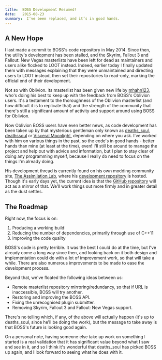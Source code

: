 ```yaml
---
title:  BOSS Development Resumed!
date:   2015-08-23
summary:  I’ve been replaced, and it’s in good hands.
---
```


## A New Hope

I last made a commit to BOSS's code repository in May 2014. Since then, the utility's development has been stalled, and the Skyrim, Fallout 3 and Fallout: New Vegas masterlists have been left for dead as maintainers and users alike flocked to LOOT instead. Indeed, earlier today I finally updated them with messages explaining that they were unmaintained and directing users to LOOT instead, then set their repositories to read-only, marking the official end of their development.

Not so with Oblivion. Its masterlist has been given new life by [mhahn123](http://forums.bethsoft.com/user/618311-mhahn123/), who's doing his best to keep up with the feedback from BOSS's Oblivion users. It's a testament to the thoroughness of the Oblivion masterlist (and how difficult it is to replicate that) and the strength of the community that there's still a significant amount of activity and support around using BOSS for Oblivion.

Now Oblivion BOSS users have even better news, as code development has been taken up by that mysterious gentleman only known as [deaths_soul](http://forums.bethsoft.com/user/721559-deaths-soul/), [deathssoul](https://github.com/deathssoul) or [Visceral Moonlight](http://www.theassimilationlab.com/forums/user/745-visceral-moonlight/), depending on where you ask. I've worked with him on various things in the past, so the code's in good hands - better hands than mine (at least at the time), even! I'll still be around to manage the project and help out with advice and information, but I plan to stay clear of doing any programming myself, because I really do need to focus on the things I'm already doing.

His development thread is currently found on his own modding community site, [The Assimilation Lab](http://www.theassimilationlab.com/forums/topic/14996-boss-program-discussion-and-development), where his [development repository](http://gitlab.theassimilationlab.com/deaths_soul/boss) is hosted. Though it's early days yet, the current idea is that the [GitHub repository](https://github.com/boss-developers/boss) will act as a mirror of that. We'll work things out more firmly and in greater detail as the dust settles.

## The Roadmap

Right now, the focus is on:

1. Producing a working build
2. Reducing the number of dependencies, primarily through use of C++11
3. Improving the code quality

BOSS's code is pretty terrible. It was the best I could do at the time, but I've already come a long way since then, and looking back on it both design and implementation could do with a lot of improvement work, so that will take a while. There are also numerous improvements to be made to ease the development process.

Beyond that, we've floated the following ideas between us:

* Remote masterlist repository mirroring/redundancy, so that if URL is inaccessible, BOSS will try another.
* Restoring and improving the BOSS API.
* Fixing the unrecognised plugin submitter.
* Removing Skyrim, Fallout 3 and Fallout: New Vegas support.

There's no telling which, if any, of the above will actually happen (it's up to deaths_soul, since he'll be doing the work), but the message to take away is that BOSS's future is looking good again.

On a personal note, having someone else take up work on something I started is a real validation that it has significant value beyond what I saw and see in it, and so I think it's wonderful that deaths_soul has picked BOSS up again, and I look forward to seeing what he does with it.
